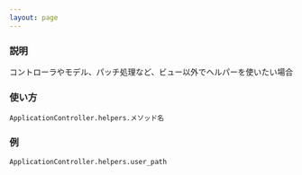```yaml
---
layout: page
---
```


### 説明

コントローラやモデル、パッチ処理など、ビュー以外でヘルパーを使いたい場合

### 使い方

    ApplicationController.helpers.メソッド名

### 例

    ApplicationController.helpers.user_path
